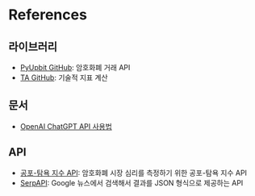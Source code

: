 # References

## 라이브러리
- [PyUpbit GitHub](https://github.com/sharebook-kr/pyupbit): 암호화폐 거래 API
- [TA GitHub](https://github.com/bukosabino/ta): 기술적 지표 계산

## 문서
- [OpenAI ChatGPT API 사용법](https://platform.openai.com/docs/)

## API
- [공포-탐욕 지수 API](https://alternative.me/crypto/fear-and-greed-index/): 암호화폐 시장 심리를 측정하기 위한 공포-탐욕 지수 API
- [SerpAPI](https://serpapi.com/): Google 뉴스에서 검색해서 결과를 JSON 형식으로 제공하는 API